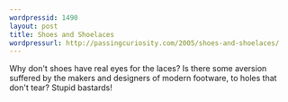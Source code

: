 ```yaml
---
wordpressid: 1490
layout: post
title: Shoes and Shoelaces
wordpressurl: http://passingcuriosity.com/2005/shoes-and-shoelaces/
---
```

Why don't shoes have real eyes for the laces? Is there some aversion suffered by the makers and designers of modern footware, to holes that <emph>don't</emph> tear? Stupid bastards!
